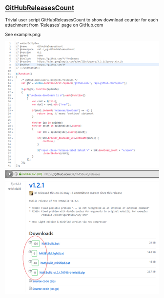 ## [GitHubReleasesCount](https://github.com/3F/sandbox/tree/master/javascript/_user_scripts/GitHubReleasesCount/)

Trivial user script GitHubReleasesCount to show download counter for each attachment from 'Releases' page on GitHub.com

See example.png:

![](https://raw.githubusercontent.com/3F/sandbox/master/javascript/_user_scripts/GitHubReleasesCount/example.png)
